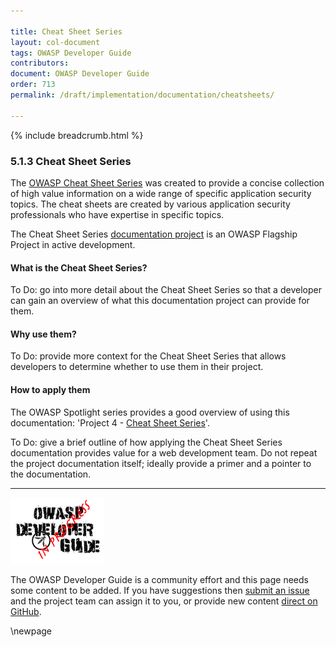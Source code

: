 ```yaml
---

title: Cheat Sheet Series
layout: col-document
tags: OWASP Developer Guide
contributors:
document: OWASP Developer Guide
order: 713
permalink: /draft/implementation/documentation/cheatsheets/

---
```


{% include breadcrumb.html %}

### 5.1.3 Cheat Sheet Series

The [OWASP Cheat Sheet Series][cheatsheets] was created to provide a concise collection of high value information
on a wide range of specific application security topics.
The cheat sheets are created by various application security professionals who have expertise in specific topics.

The Cheat Sheet Series [documentation project][cheatproject] is an OWASP Flagship Project in active development.

#### What is the Cheat Sheet Series?

To Do: go into more detail about the Cheat Sheet Series so that a developer
can gain an overview of what this documentation project can provide for them.

#### Why use them?

To Do: provide more context for the Cheat Sheet Series that allows developers to determine
whether to use them in their project.

#### How to apply them

The OWASP Spotlight series provides a good overview of using this documentation:
'Project 4 - [Cheat Sheet Series][spotlight04]'.

To Do: give a brief outline of how applying the Cheat Sheet Series documentation provides value for a web development team.
Do not repeat the project documentation itself; ideally provide a primer and a pointer to the documentation.

----

![Developer Guide](../../../assets/images/dg_wip.png "OWASP Developer Guide")

The OWASP Developer Guide is a community effort and this page needs some content to be added.
If you have suggestions then [submit an issue][issue070103] and the project team can assign it to you,
or provide new content [direct on GitHub][edit070103].

[cheatproject]: https://owasp.org/www-project-cheat-sheets/
[cheatsheets]: https://cheatsheetseries.owasp.org/
[edit070103]: https://github.com/OWASP/www-project-developer-guide/blob/main/draft/07-implementation/01-documentation/03-cheatsheets.md
[issue070103]: https://github.com/OWASP/www-project-developer-guide/issues/new?labels=content&template=request.md&title=Update:%2007-implementation/01-documentation/03-cheatsheets
[spotlight04]: https://youtu.be/S1cVYRDeiPQ

\newpage
